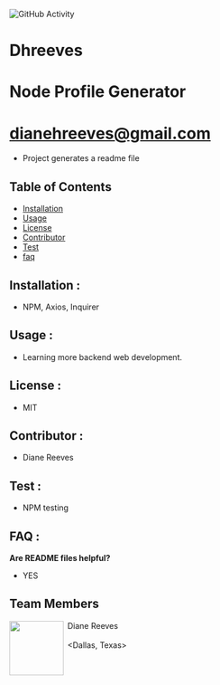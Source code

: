 
   ![GitHub Activity](https://img.shields.io/github/commit-activity/m/dhreeves/Node-Profile-Generator?style=flat-square)
  
   
  # Dhreeves  
  # Node Profile Generator
  # dianehreeves@gmail.com
  * Project generates a readme file
  ## __Table of Contents__  
  * [Installation](#installation)               
  * [Usage](#usage)                    
  * [License](#license)                      
  * [Contributor](#contributor)                 
  * [Test](#test)
  * [faq](#faq)    
  ## __Installation__ :               
  * NPM, Axios, Inquirer
  ## __Usage__ :                   
  * Learning more backend web development.
  ## __License__ :                    
  * MIT
  ## __Contributor__ :              
  * Diane Reeves
  ## __Test__ :                      
  * NPM testing
  ## __FAQ__ : 
 __Are README files helpful?__                      
  * YES
  ## Team Members
<img align="left" src="https://avatars2.githubusercontent.com/u/34249881?v=4" width=96> &nbsp;Diane Reeves <br>&nbsp;<null><br>&nbsp;<Dallas, Texas>
<br>
